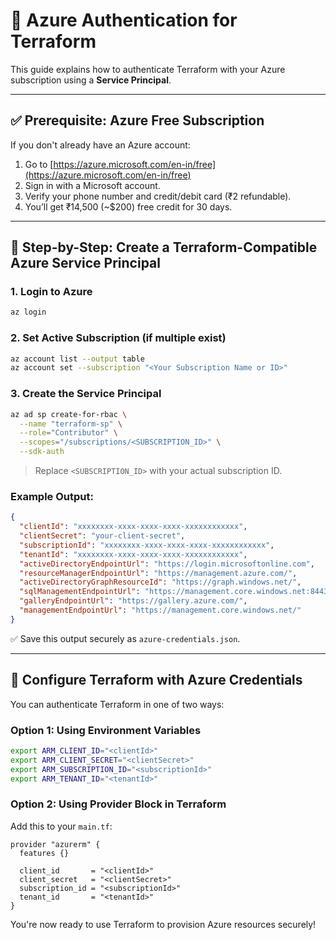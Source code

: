 # 🔐 Azure Authentication for Terraform

This guide explains how to authenticate Terraform with your Azure subscription using a **Service Principal**.

---

## ✅ Prerequisite: Azure Free Subscription

If you don't already have an Azure account:

1. Go to [https://azure.microsoft.com/en-in/free](https://azure.microsoft.com/en-in/free)
2. Sign in with a Microsoft account.
3. Verify your phone number and credit/debit card (₹2 refundable).
4. You’ll get ₹14,500 (\~\$200) free credit for 30 days.

---

## 🔧 Step-by-Step: Create a Terraform-Compatible Azure Service Principal

### 1. Login to Azure

```bash
az login
```

### 2. Set Active Subscription (if multiple exist)

```bash
az account list --output table
az account set --subscription "<Your Subscription Name or ID>"
```

### 3. Create the Service Principal

```bash
az ad sp create-for-rbac \
  --name "terraform-sp" \
  --role="Contributor" \
  --scopes="/subscriptions/<SUBSCRIPTION_ID>" \
  --sdk-auth
```

> Replace `<SUBSCRIPTION_ID>` with your actual subscription ID.

### Example Output:

```json
{
  "clientId": "xxxxxxxx-xxxx-xxxx-xxxx-xxxxxxxxxxxx",
  "clientSecret": "your-client-secret",
  "subscriptionId": "xxxxxxxx-xxxx-xxxx-xxxx-xxxxxxxxxxxx",
  "tenantId": "xxxxxxxx-xxxx-xxxx-xxxx-xxxxxxxxxxxx",
  "activeDirectoryEndpointUrl": "https://login.microsoftonline.com",
  "resourceManagerEndpointUrl": "https://management.azure.com/",
  "activeDirectoryGraphResourceId": "https://graph.windows.net/",
  "sqlManagementEndpointUrl": "https://management.core.windows.net:8443/",
  "galleryEndpointUrl": "https://gallery.azure.com/",
  "managementEndpointUrl": "https://management.core.windows.net/"
}
```

✅ Save this output securely as `azure-credentials.json`.

---

## 🔧 Configure Terraform with Azure Credentials

You can authenticate Terraform in one of two ways:

### **Option 1: Using Environment Variables**

```bash
export ARM_CLIENT_ID="<clientId>"
export ARM_CLIENT_SECRET="<clientSecret>"
export ARM_SUBSCRIPTION_ID="<subscriptionId>"
export ARM_TENANT_ID="<tenantId>"
```

### **Option 2: Using Provider Block in Terraform**

Add this to your `main.tf`:

```hcl
provider "azurerm" {
  features {}

  client_id       = "<clientId>"
  client_secret   = "<clientSecret>"
  subscription_id = "<subscriptionId>"
  tenant_id       = "<tenantId>"
}
```
You're now ready to use Terraform to provision Azure resources securely!
